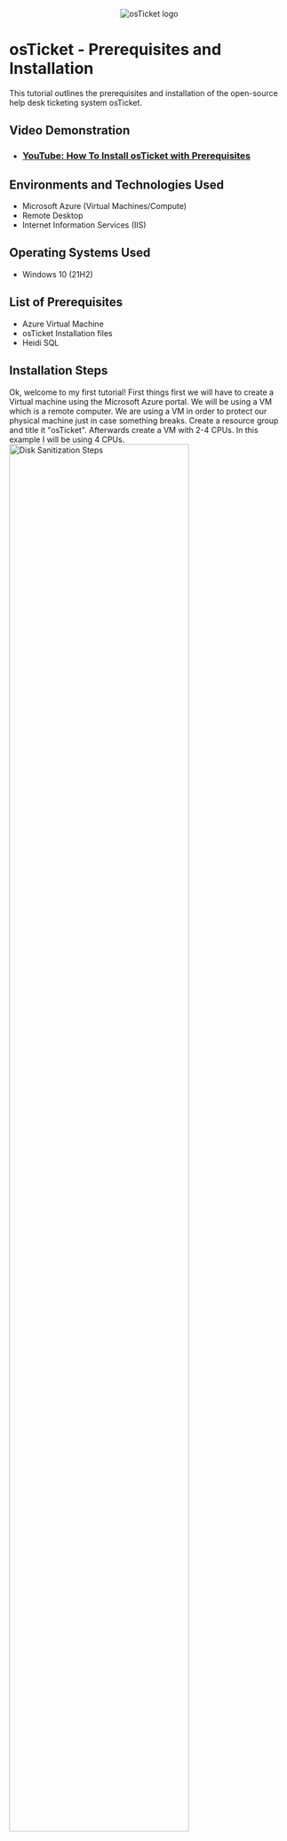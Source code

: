 <p align="center">
<img src="https://i.imgur.com/Clzj7Xs.png" alt="osTicket logo"/>
</p>

<h1>osTicket - Prerequisites and Installation</h1>
This tutorial outlines the prerequisites and installation of the open-source help desk ticketing system osTicket.<br />


<h2>Video Demonstration</h2>

- ### [YouTube: How To Install osTicket with Prerequisites](https://www.youtube.com)

<h2>Environments and Technologies Used</h2>

- Microsoft Azure (Virtual Machines/Compute)
- Remote Desktop
- Internet Information Services (IIS)

<h2>Operating Systems Used </h2>

- Windows 10</b> (21H2)

<h2>List of Prerequisites</h2>

- Azure Virtual Machine
- osTicket Installation files
- Heidi SQL

<h2>Installation Steps</h2>

<p>
</p>
<p>
Ok, welcome to my first tutorial! First things first we will have to create a Virtual machine using the Microsoft Azure portal. We will be using a VM which is a remote computer. We are using a VM in order to protect our physical machine just in case something breaks. Create a resource group and title it "osTicket". Afterwards create a VM with 2-4 CPUs. In this example I will be using 4 CPUs.
  
 <img src="https://i.imgur.com/OPaIGoN.png" height="80%" width="80%" alt="Disk Sanitization Steps"/>
</p>
<br />
<p>
</p>
<p>Next simply connect to your newly created VM using RDP using the public IPv4 address. If you are a Mac user you will have to download Microsoft RDP. 
</p>
<img src="https://i.imgur.com/uLVKzxS.png" height="80%" width="80%" alt="Disk Sanitization Steps"/>
</p>
<br />

<p>
</p>
<p>
Alright, now that you are connected to your VM you will have to enable IIS. Simply access the control panel then select uninstall a program. Off to the left select "Turn windows features on or off". A list will appear then you will enable Internet Information Services.
</p>  
<img src="https://i.imgur.com/qtEnuWu.png" height="80%" width="80%" alt="Disk Sanitization Steps"/>
</p>
<br />
</p>
<p>
Excellent. Now that you have enabled IIS we need to install Web Platform Installer. I have provided a link here: https://drive.google.com/drive/u/0/folders/1APMfNyfNzcxZC6EzdaNfdZsUwxWYChf6
  That link will provide you with all of the material you need to download to get osTicket up and running. Simply click the link and install the Web Platform Installer
</p>
<img src="https://i.imgur.com/AxHCfQ6.png" height="80%" width="80%" alt="Disk Sanitization Steps"/>  
</p>
<p>
Once you have installed Web Installer Platform open it. From inside the application you are going to install MySQL 5.5 Afterwards install x86 version of PHP up until 7.3. There are some failed files such as C++ redistributable package as well as PHP 7.3.8 and PHP Manager for IIS those files can be found with the install link.
</p>
<img src="https://i.imgur.com/JJ8bZeJ.png" height="80%" width="80%" alt="Disk Sanitization Steps"/>
<p>
</p>
<p>
Next download osTicket. Then extract and copy the "upload" folder into c:\inetpub\wwwroot. Afterwards rename the folder to osTicket
</P>
<img src="https://i.imgur.com/TUGiSKi.png" height="80%" width="80%" alt="Disk Sanitization Steps"/>
</p>
<br />
<p>
</p>
<p>
Open IIS Manager and restart the server. Once inside IIS manager go to sits->Default->osTicket on the right, click "Browse*.80" from there your default browser should open osTicket webserver.
</p>
<br />
<p>
</p>
<p>
Go back into IIS manager and enable some extensions. To do this you have to go to Sites->Default->osTicket
Then double click on PHP manager. Click on "Disable or enable an extension" Enable "php_intl.dll" & "php_opcache.dll" then refresh the osTicket webserver and obsereve the changes "Intl Extension" should now be enabled. 
</p>
<br />
<p>
</p>
<p>
Go back into c:\inetpub\wwwroot\osTicket\include\ost-sampleconfig.php rename the file to c:\inetpub\wwwroot\osTicket\include\ost-config.php
Assign permissions to ost-config.php Disable inheritance->Removeall
New Permissions->Everyone->all
</p>
<br />
<p>
</p>
<p>
Afterwards continue setting up osTicket in the browser (click continue) then you will name the Helpdesk to your liking. Select a default email that will receive emails from customers who submit tickets. 
</p>
<br />
<p>
<p>Continue Setting up osticket in the browser MySQL Database: osTicket MySQL Username: root MySQL Password: Password1 Click “Install Now!”
Congratulations, hopefully it is installed with no errors!
Clean up
Delete: C:\inetpub\wwwroot\osTicket\setup
Set Permissions to “Read” only: C:\inetpub\wwwroot\osTicket\include\ost-config.php
Login to the osTicket Admin Panel (http://localhost/osTicket/scp/login.php)
